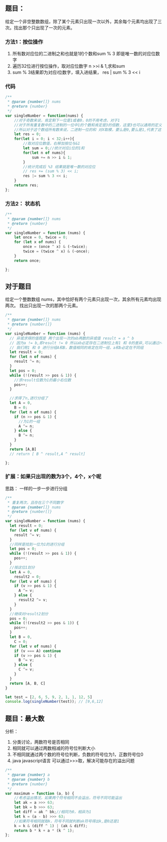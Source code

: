 ## 题目：
给定一个非空整数数组，除了某个元素只出现一次以外，其余每个元素均出现了三次。找出那个只出现了一次的元素。

### 方法1：按位操作
1. 所有数对应位的二进制之和也就是1的个数和sum % 3 即是唯一数的对应位数字
2. 遍历32位进行按位操作，取对应位数字 n >>i & 1,求和sum
3. sum % 3结果即为对应i位数字，填入进结果， res | sum % 3 << i
### 代码

```javascript
/**
 * @param {number[]} nums
 * @return {number}
 */
var singleNumber = function(nums) {
    //对于奇数来说，肯定剩下一位是1或者0，0的不用考虑，对于1
    //对于所有重复数中的二进制的一位中1的个数和肯定是3的倍数，这里3也可以通用的定义为X
    //所以对于这个数组所有数来说，二进制一位的和 对X取模，要么是0,要么是1,代表了这个唯一数
    let res = 0;
    for(let i = 0; i < 32;i++){
        //取对应位数值，右移加按位与&1
        let sum = 0;//统计对应i位的1和
        for(let n of nums){
            sum += n >> i & 1;
        }
        //统计完成后 %3 结果就是唯一数的对应位
        // res += (sum % 3) << i;
        res |= sum % 3 << i;
    }
    return res;
};
```
### 方法2： 状态机
```javascript
/**
 * @param {number[]} nums
 * @return {number}
 */
var singleNumber = function (nums) {
    let once = 0, twice = 0;
    for (let x of nums) {
        once = (once ^ x) & (~twice);
        twice = (twice ^ x) & (~once);
    }
    return once;

};
```

## 对于题目
给定一个整数数组 nums，其中恰好有两个元素只出现一次，其余所有元素均出现两次。 找出只出现一次的那两个元素。

```javascript
/**
 * @param {number[]} nums
 * @return {number[]}
 */
var singleNumber = function (nums) {
  // 异或求得的值既是 两个出现一次的ab两数的异或值 result = a ^ b
  // 因为a != b,即result != 0 所以ab必定存在二进制位上有1 和 0的差异,可以通过result数值为1判断
  // 我们用1 和 0 进行分组A和B，数值相同的肯定在同一组，a和b必定在不同组
  let result = 0;
  for (let n of nums) {
    result ^= n;
  }
  let pos = 0;
  while (!(result >> pos & 1)) {
    //求result位数为1的最小右位数
    pos++;
  }

  //求得了n,进行分组了
  let A = 0,
    B = 0;
  for (let n of nums) {
    if (n >> pos & 1) {
      //为1的一组
      A ^= n;
    } else {
      B ^= n;
    }
  }
  return [A,B]
  // return [ B ^ result,A ^ result]

};
```
### 扩展：如果只出现的数为3个，4个，x个呢
思路： 一样的一步一步进行分组
```javascript
/**
 * 重复两次，且存在三个不同数字
 * @param {number[]} nums
 * @return {number[]}
 */
var singleNumber = function (nums) {
  let result = 0;
  for (let v of nums) {
    result ^= v;
  }
  //同样是找到一位为1的进行分组
  let pos = 0;
  while (!(result >> pos & 1)) {
    pos++;
  }
  //按这位1划分
  let A = 0,
    result2 = 0;
  for (let v of nums) {
    if (v >> pos & 1) {
      A ^= v;
    } else {
      result2 ^= v;
    }
  }
  //继续对result2划分
  pos = 0;
  while (!(result2 >> pos & 1)) {
    pos++;
  }
  let B = 0,
    C = 0;
  for (let v of nums) {
    if (v === A) continue
    if (v >> pos & 1) {
      B ^= v;
    } else {
      C ^= v;
    }
  }
  return [A, B, C]
}

let test = [2, 6, 5, 9, 2, 1, 1, 12, 5]
console.log(singleNumber(test)); // [9,6,12]
```

## 题目：最大数

分析：
1. 分类讨论，两数符号是否相同
2. 相同就可以通过两数相减的符号位判断大小
3. 不相同就通过两个数的符号位判断，负数的符号位为1，正数符号位0
4. java javascript语言 可以通过>>>取，解决可能存在的溢出问题
```javascript
/**
 * @param {number} a
 * @param {number} b
 * @return {number}
 */
var maximum = function (a, b) {
    //考虑溢出情况，如果两个符号相同不会溢出，符号不同可能溢出
    let ak = a >>> 63;
    let bk = b >>> 63;
    let diff = ak ^ bk;//相同为0，相异为1
    let k = (a - b) >>> 63;
    //如果符号相同就取k，符号不同就判断ak符号得出k,是0还是1
    k = k & (diff ^ 1) | (ak & diff);
    return b * k + a * (k ^ 1);
};
```
